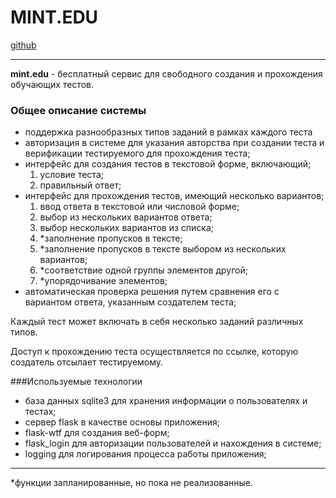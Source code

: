 #  MINT.EDU
[github](https://github.com/BadCatSet/YalWeb2022)
***
**mint.edu** - бесплатный сервис для свободного
создания и прохождения обучающих тестов.

### Общее описание системы

- поддержка разнообразных типов заданий в рамках каждого теста
- авторизация в системе для указания авторства при создании
теста и верификации тестируемого для прохождения теста;
- интерфейс для создания тестов в текстовой форме, включающий;
    1. условие теста;
    2. правильный ответ;
- интерфейс для прохождения тестов, имеющий несколько вариантов;
   1. ввод ответа в текстовой или числовой форме;
   2. выбор из нескольких вариантов ответа;
   3. выбор нескольких вариантов из списка;
   4. *заполнение пропусков в тексте;
   5. *заполнение пропусков в тексте выбором из нескольких вариантов;
   6. *соответствие одной группы элементов другой;
   7. *упорядочивание элементов;
- автоматическая проверка решения путем сравнения его с вариантом
ответа, указанным создателем теста;

Каждый тест может включать в себя несколько заданий различных типов.

Доступ к прохождению теста осуществляется по ссылке, которую создатель
отсылает тестируемому.

###Используемые технологии

- база данных sqlite3 для хранения информации о пользователях и тестах;
- сервер flask в качестве основы приложения;
- flask-wtf для создания веб-форм;
- flask_login для авторизации пользователей и нахождения в системе;
- logging для логирования процесса работы приложения;


---

*функции запланированные, но пока не реализованные.